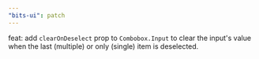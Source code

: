 ```yaml
---
"bits-ui": patch
---
```


feat: add `clearOnDeselect` prop to `Combobox.Input` to clear the input's value when the last (multiple) or only (single) item is deselected.
